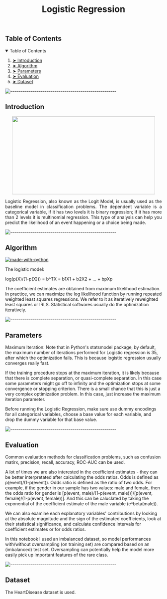 <h1 align="center"> Logistic Regression </h1>  

</br>


<!-- TABLE OF CONTENTS -->
<h2 id="table-of-contents"> Table of Contents</h2>

<details open="open">
  <summary>Table of Contents</summary>
  <ol>
    <li><a href="#Introduction"> ➤ Introduction</a></li>
    <li><a href="#Algorithm"> ➤ Algorithm</a></li>
    <li><a href="#Parameters"> ➤ Parameters</a></li>
    <li><a href="#Evaluation"> ➤ Evaluation</a></li>
    <li><a href="#Dataset"> ➤ Dataset</a></li>
  </ol>
</details>

![-----------------------------------------------------](https://raw.githubusercontent.com/andreasbm/readme/master/assets/lines/rainbow.png)

<!-- Introduction -->
<h2 id="Introduction"> Introduction</h2>

<p align="center">
  <img width="460" height="250" src="https://github.com/minxuanluo/INDE577/blob/main/Classification/images/logistic_regression.jpeg">
</p>

<p align="justify"> 
  Logistic Regression, also known as the Logit Model, is usually used as the baseline model in classification problems. The dependent variable is a categorical variable, if it has two levels it is binary regression; if it has more than 2 levels it is multinomial regression. This type of analysis can help you predict the likelihood of an event happening or a choice being made. 

</p>

![-----------------------------------------------------](https://raw.githubusercontent.com/andreasbm/readme/master/assets/lines/rainbow.png)

<!-- Algorithm -->
<h2 id="Algorithm"> Algorithm</h2>

[![made-with-python](https://img.shields.io/badge/Made%20with-Python-1f425f.svg)](https://www.python.org/) <br>

<!--This project is written in Python programming language. <br>-->

<p align="justify"> 
  The logistic model:
  
  log(p(X)/(1-p(X))) = b^TX = b1X1 + b2X2 + ... + bpXp
  
  The coefficient estimates are obtained from maximum likelihood estimation. In practice, we can maximize the log likelihood function by running repeated weighted least squares regressions. We refer to it as iteratively reweighted least squares or IRLS. Statistical softwares usually do the optimization iteratively.
  
</p>

![-----------------------------------------------------](https://raw.githubusercontent.com/andreasbm/readme/master/assets/lines/rainbow.png)

<!-- Parameters -->
<h2 id="Parameters"> Parameters</h2>
<p align="center">
</p>

Maximum Iteration: Note that in Python's statsmodel package, by default, the maximum number of iterations performed for Logistic regression is 35, after which the optimization fails. This is because logistic regression usually converges really fast.

If the training procedure stops at the maximum iteration, it is likely because that there is complete separation, or quasi-complete separation. In this case some parameters might go off to infinity and the optimization stops at some convergence or stopping criterion. There is a small chance that this is just a very complex optimization problem. In this case, just increase the maximum iteration parameter.

Before running the Logistic Regression, make sure use dummy encodings for all categorical variables, choose a base value for each variable, and drop the dummy variable for that base value.


![-----------------------------------------------------](https://raw.githubusercontent.com/andreasbm/readme/master/assets/lines/rainbow.png)


<!-- Evaluation -->
<h2 id="Evaluation"> Evaluation</h2>

<p align="center">
</p>

<p> 
Common evaluation methods for classification problems, such as confusion matirx, precision, recall, accuracy, ROC-AUC can be used.
<br />
  
  A lot of times we are also interested in the coefficient estimates - they can be better interpretated after calculating the odds ratios. Odds is defined as p(event)/(1-p(event)). Odds ratio is defined as the ratio of two odds. For example, if the gender in our sample has two values: male and female, then the odds ratio for gender is [p(event, male)/(1-p(event, male))]/[p(event, female)/(1-p(event, female))]. And this can be caluclated by taking the exponential of the coefficient estimate of the male variable (e^beta(male)).
<br />
  
  We can also examine each explanatory variables' contributions by looking at the absolute magnitude and the sign of the estimated coefficients, look at their statistical significance, and calculate confidence intervals for coefficient estimates or for odds ratios.
  
  In this notebook I used an imbalanced dataset, so model performances with/without oversampling (on training set) are compared based on an (imbalanced) test set. Oversampling can potentially help the model more easily pick up important features of the rare class.
  
  
</p>

![-----------------------------------------------------](https://raw.githubusercontent.com/andreasbm/readme/master/assets/lines/rainbow.png)

<h2 id="Dataset"> Dataset</h2>
The HeartDisease dataset is used.
